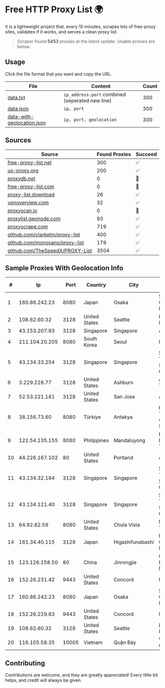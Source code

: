 
# Free HTTP Proxy List 🌍

It is a lightweight project that, every 10 minutes, scrapes lots of free-proxy sites, validates if it works, and serves a clean proxy list.


> Scraper found **5453** proxies at the latest update. Usable proxies are below.

## Usage

Click the file format that you want and copy the URL.


|File|Content|Count|
|----|-------|-----|
|[data.txt](https://raw.githubusercontent.com/themiralay/Proxy-List-World/master/data.txt)|`ip_address:port` combined (seperated new line)|300|
|[data.json](https://raw.githubusercontent.com/themiralay/Proxy-List-World/master/data.json)|`ip, port`|300|
|[data-with-geolocation.json](https://raw.githubusercontent.com/themiralay/Proxy-List-World/master/data-with-geolocation.json)|`ip, port, geolocation`|300|

## Sources

|Source|Found Proxies|Succeed|
|------|-------------|-------|
|[free-proxy-list.net](https://free-proxy-list.net)|300|✅|
|[us-proxy.org](https://www.us-proxy.org)|200|✅|
|[proxydb.net](http://proxydb.net)|0|🚫|
|[free-proxy-list.com](https://free-proxy-list.com/?page=&port=&type%5B%5D=http&type%5B%5D=https&up_time=0&search=Search)|0|🚫|
|[proxy-list.download](https://www.proxy-list.download/HTTP)|26|✅|
|[vpnoverview.com](https://vpnoverview.com/privacy/anonymous-browsing/free-proxy-servers)|32|✅|
|[proxyscan.io](https://www.proxyscan.io)|0|🚫|
|[proxylist.geonode.com](https://proxylist.geonode.com/api/proxy-list?limit=300&page=1&sort_by=lastChecked&sort_type=desc&protocols=http,https)|93|✅|
|[proxyscrape.com](https://api.proxyscrape.com/v2/?request=displayproxies&protocol=http&timeout=10000&country=all&ssl=all&anonymity=all)|719|✅|
|[github.com/clarketm/proxy-list](https://raw.githubusercontent.com/clarketm/proxy-list/master/proxy-list-raw.txt)|400|✅|
|[github.com/monosans/proxy-list](https://raw.githubusercontent.com/monosans/proxy-list/main/proxies/http.txt)|179|✅|
|[github.com/TheSpeedX/PROXY-List](https://raw.githubusercontent.com/TheSpeedX/PROXY-List/master/http.txt)|3504|✅|


## Sample Proxies With Geolocation Info

|#|Ip|Port|Country|City|Internet Service Provider|
|-|--|----|-------|----|-------------------------|
|1|160.86.242.23|8080|Japan|Osaka|Sony Network Communications Inc|
|2|108.62.60.32|3128|United States|Seattle|Leaseweb USA, Inc.|
|3|43.153.207.93|3128|Singapore|Singapore|Aceville Pte.ltd|
|4|211.104.20.205|8080|South Korea|Seoul|Korea Telecom|
|5|43.134.33.254|3128|Singapore|Singapore|Shenzhen Tencent Computer Systems Company Limited|
|6|3.229.228.77|3128|United States|Ashburn|Amazon Technologies Inc.|
|7|52.53.221.181|3128|United States|San Jose|Amazon.com, Inc.|
|8|38.156.73.60|8080|Türkiye|Antakya|High Speed Telekomunikasyon ve Hab. Hiz. Ltd. Sti.|
|9|122.54.135.155|8080|Philippines|Mandaluyong|Philippine Long Distance Telephone Co.|
|10|44.226.167.102|80|United States|Portland|Amazon.com, Inc.|
|11|43.134.32.184|3128|Singapore|Singapore|Shenzhen Tencent Computer Systems Company Limited|
|12|43.134.121.40|3128|Singapore|Singapore|Shenzhen Tencent Computer Systems Company Limited|
|13|64.92.82.59|8080|United States|Chula Vista|Momentum Telecom, Inc.|
|14|161.34.40.115|3128|Japan|Higashifunabashi|NTT PC Communications, Inc.|
|15|123.126.158.50|80|China|Jinrongjie|China Unicom Beijing Province Network|
|16|152.26.231.42|9443|United States|Concord|MCNC|
|17|160.86.242.23|8080|Japan|Osaka|Sony Network Communications Inc|
|18|152.26.229.83|9443|United States|Concord|MCNC|
|19|108.62.60.32|3128|United States|Seattle|Leaseweb USA, Inc.|
|20|116.105.58.35|10005|Vietnam|Quận Bảy|Viettel Corporation|



## Contributing

Contributions are welcome, and they are greatly appreciated! Every
little bit helps, and credit will always be given.

